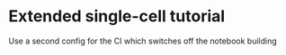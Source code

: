 # Extended single-cell tutorial

Use a second config for the CI which switches off the notebook building
